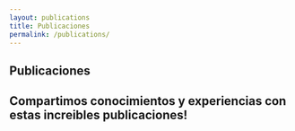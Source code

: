 ```yaml
---
layout: publications
title: Publicaciones
permalink: /publications/
---
```

## **Publicaciones**

## Compartimos conocimientos y experiencias con estas increibles publicaciones! 